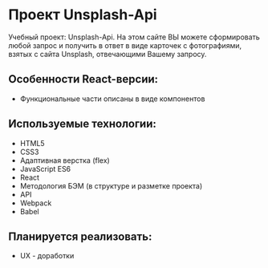 # Проект Unsplash-Api
Учебный проект: Unsplash-Api. На этом сайте ВЫ можете сформировать любой запрос и получить в ответ в виде карточек с фотографиями, взятых  с сайта Unsplash, отвечающими Вашему запросу.

## Особенности React-версии:
* Функциональные части описаны в виде компонентов

## Используемые технологии:
* HTML5
* CSS3
* Адаптивная верстка (flex)
* JavaScript ES6
* React
* Методология БЭМ (в структуре и разметке проекта)
* API
* Webpack
* Babel

## Планируется реализовать:
* UX - доработки